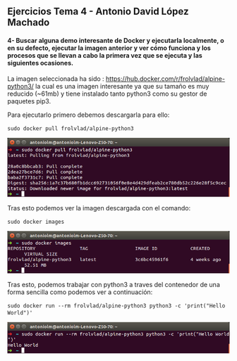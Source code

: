 ## Ejercicios Tema 4 - Antonio David López Machado


#### 4- Buscar alguna demo interesante de Docker y ejecutarla localmente, o en su defecto, ejecutar la imagen anterior y ver cómo funciona y los procesos que se llevan a cabo la primera vez que se ejecuta y las siguientes ocasiones.

La imagen seleccionada ha sido : https://hub.docker.com/r/frolvlad/alpine-python3/ la cual es una imagen interesante ya que
su tamaño es muy reducido (~61mb) y tiene instalado tanto python3 como su gestor de paquetes pip3.

Para ejecutarlo primero debemos descargarla para ello:

```
sudo docker pull frolvlad/alpine-python3
```
![Imagen](imgs/T5-1-0.png)

Tras esto podemos ver la imagen descargada con el comando:

```
sudo docker images
```
![Imagen](imgs/T5-1-1.png)

Tras esto, podemos trabajar con python3 a traves del contenedor de una forma sencilla como podemos ver a continuación:
```
sudo docker run --rm frolvlad/alpine-python3 python3 -c 'print("Hello World")'
```
![Imagen](imgs/T5-1-2.png)
